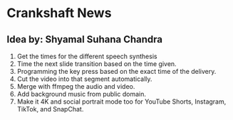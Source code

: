 # Crankshaft News
## Idea by: Shyamal Suhana Chandra

1. Get the times for the different speech synthesis
2. Time the next slide transition based on the time given.
3. Programming the key press based on the exact time of the delivery.
4. Cut the video into that segment automatically.
5. Merge with ffmpeg the audio and video.
6. Add background music from public domain.
7. Make it 4K and social portrait mode too for YouTube Shorts, Instagram, TikTok, and SnapChat.
